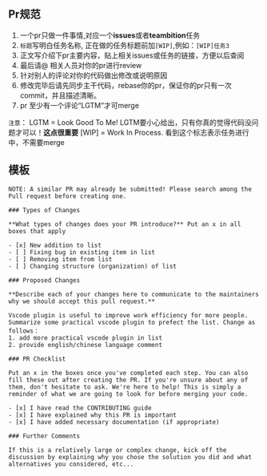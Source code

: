 ## Pr规范
1. 一个pr只做一件事情,对应一个**issues**或者**teambition**任务
2. `标题`写明白任务名称, 正在做的任务标题前加`[WIP]`,例如：`[WIP]任务3`
3. 正文写介绍下pr主要内容，贴上相关issues或任务的链接，方便以后查阅
4. 最后请@ 相关人员对你的pr进行review
5. 针对别人的评论对你的代码做出修改或说明原因
6. 修改完毕后请先同步主干代码，rebase你的pr，保证你的pr只有一次commit，并且描述清晰。
7. pr 至少有一个评论“LGTM”才可merge

`注意`：
LGTM = Look Good To Me!
LGTM要小心给出，只有你真的觉得代码没问题才可以！**这点很重要**
[WIP] = Work In Process. 看到这个标志表示任务进行中，不需要merge

## 模板
``` git
NOTE: A similar PR may already be submitted! Please search among the Pull request before creating one.

### Types of Changes

**What types of changes does your PR introduce?** Put an x in all boxes that apply

- [x] New addition to list
- [ ] Fixing bug in existing item in list
- [ ] Removing item from list
- [ ] Changing structure (organization) of list

### Proposed Changes

**Describe each of your changes here to communicate to the maintainers why we should accept this pull request.**

Vscode plugin is useful to improve work efficiency for more people. Summarize some practical vscode plugin to prefect the list. Change as follows：
1. add more practical vscode plugin in list
2. provide english/chinese language comment

### PR Checklist

Put an x in the boxes once you've completed each step. You can also fill these out after creating the PR. If you're unsure about any of them, don't hesitate to ask. We're here to help! This is simply a reminder of what we are going to look for before merging your code.

- [x] I have read the CONTRIBUTING guide
- [x] I have explained why this PR is important
- [x] I have added necessary documentation (if appropriate)

### Further Comments

If this is a relatively large or complex change, kick off the discussion by explaining why you chose the solution you did and what alternatives you considered, etc...

```